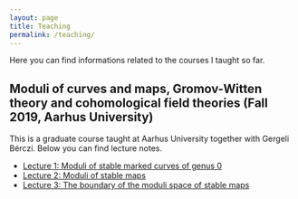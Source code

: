 ```yaml
---
layout: page
title: Teaching
permalink: /teaching/
---
```

Here you can find informations related to the courses I taught so far.

## Moduli of curves and maps, Gromov-Witten theory and cohomological field theories (Fall 2019, Aarhus University)

This is a graduate course taught at Aarhus University together with Gergeli Bérczi. Below you can find lecture notes.

- [Lecture 1: Moduli of stable marked curves of genus 0](CohFT/Lecture1.pdf)
- [Lecture 2: Moduli of stable maps](CohFT/Lecture2.pdf)
- [Lecture 3: The boundary of the moduli space of stable maps](CohFT/Lecture3.pdf)

